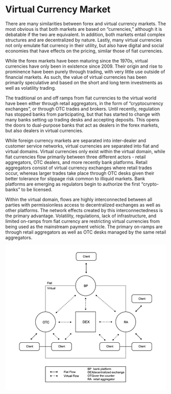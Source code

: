 # Virtual Currency Market

There are many similarities between forex and virtual currency markets. The most obvious is that both markets are based on “currencies,” although it is debatable if the two are equivalent. In addition, both markets entail complex structures and are decentralized by nature. Lastly, many virtual currencies not only emulate fiat currency in their utility, but also have digital and social economies that have effects on the pricing, similar those of fiat currencies.

While the forex markets have been maturing since the 1970s, virtual currencies have only been in existence since 2009. Their origin and rise to prominence have been purely through trading, with very little use outside of financial markets. As such, the value of virtual currencies has been primarily speculative and based on the short and long term investments as well as volatility trading.

The traditional on and off ramps from  fiat currencies to the virtual world have been either through retail aggregators, in the form of “cryptocurrency exchanges”, or through OTC trades and brokers. Until recently, regulation has stopped banks from participating, but that has started to change with many banks setting up trading desks and accepting deposits. This opens the doors to dual-purpose banks that act as dealers in the forex markets, but also dealers in virtual currencies.

While foreign currency markets are separated into inter-dealer and customer service networks, virtual currencies are separated into fiat and virtual domains. Virtual currencies only exist within the virtual domain, while fiat currencies flow primarily between three different actors - retail aggregators, OTC dealers, and more recently bank platforms. Retail aggregators consist of virtual currency exchanges where retail trades occur, whereas larger trades take place through OTC desks given their better tolerance for slippage risk common to illiquid markets. Bank platforms are emerging as regulators begin to authorize the first “crypto-banks” to be licensed.

Within the virtual domain, flows  are highly interconnected between all parties with permissionless access to decentralized exchanges as well as other platforms. The network effects created by this interconnectedness is the primary advantage. Volatility, regulations, lack of infrastructure, and limited on-ramps from fiat currency are restricting virtual currencies from being used as the mainstream payment vehicle. The primary on-ramps are through retail aggregators as well as OTC desks managed by the same retail aggregators.

![](<../../.gitbook/assets/crypto-market (1).png>)
